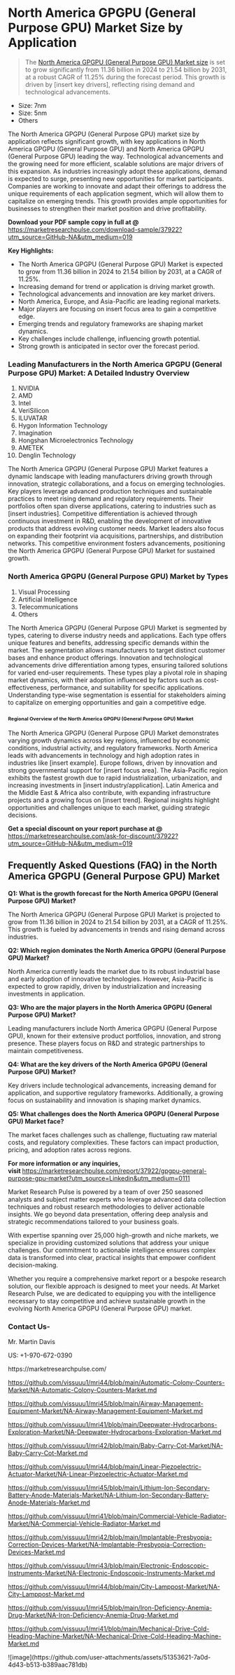<h1>North America GPGPU (General Purpose GPU) Market&nbsp;Size by Application</h1><blockquote><p>The <a href="https://marketresearchpulse.com/download-sample/37922?utm_source=GitHub-NA&amp;utm_medium=019">North America GPGPU (General Purpose GPU) Market size</a> is set to grow significantly from 11.36 billion in 2024 to 21.54 billion by 2031, at a robust CAGR of 11.25% during the forecast period. This growth is driven by [insert key drivers], reflecting rising demand and technological advancements.</p></blockquote><ul><li>Size: 7nm<li> Size: 5nm<li> Others</li></ul><p>The North America GPGPU (General Purpose GPU) market size by application reflects significant growth, with key applications in North America GPGPU (General Purpose GPU) and North America GPGPU (General Purpose GPU) leading the way. Technological advancements and the growing need for more efficient, scalable solutions are major drivers of this expansion. As industries increasingly adopt these applications, demand is expected to surge, presenting new opportunities for market participants. Companies are working to innovate and adapt their offerings to address the unique requirements of each application segment, which will allow them to capitalize on emerging trends. This growth provides ample opportunities for businesses to strengthen their market position and drive profitability.</p><p><strong>Download your PDF sample copy in full at @ </strong><a href="https://marketresearchpulse.com/download-sample/37922?utm_source=GitHub-NA&amp;utm_medium=019">https://marketresearchpulse.com/download-sample/37922?utm_source=GitHub-NA&amp;utm_medium=019</a></p><p><strong>Key Highlights: </strong></p><ul><li>The North America GPGPU (General Purpose GPU) Market is expected to grow from 11.36 billion in 2024 to 21.54 billion by 2031, at a CAGR of 11.25%.</li><li>Increasing demand for trend or application is driving market growth.</li><li>Technological advancements and innovation are key market drivers.</li><li>North America, Europe, and Asia-Pacific are leading regional markets.</li><li>Major players are focusing on insert focus area to gain a competitive edge.</li><li>Emerging trends and regulatory frameworks are shaping market dynamics.</li><li>Key challenges include challenge, influencing growth potential.</li><li>Strong growth is anticipated in sector over the forecast period.</li></ul><h3>Leading Manufacturers in the North America GPGPU (General Purpose GPU) Market: A Detailed Industry Overview</h3><ol><li>NVIDIA</li><li>AMD</li><li>Intel</li><li>VeriSilicon</li><li>ILUVATAR</li><li>Hygon Information Technology</li><li>Imagination</li><li>Hongshan Microelectronics Technology</li><li>AMETEK</li><li>Denglin Technology</li></ol><div class="flex max-w-full flex-col flex-grow"><div class="min-h-8 text-message flex w-full flex-col items-end gap-2 whitespace-normal break-words [.text-message+&amp;]:mt-5" dir="auto" data-message-author-role="assistant" data-message-id="fd8432e4-4910-450d-b182-61b7bfb0a01f" data-message-model-slug="gpt-4o"><div class="flex w-full flex-col gap-1 empty:hidden first:pt-[3px]"><div class="markdown prose w-full break-words dark:prose-invert light"><p>The North America GPGPU (General Purpose GPU) Market features a dynamic landscape with leading manufacturers driving growth through innovation, strategic collaborations, and a focus on emerging technologies. Key players leverage advanced production techniques and sustainable practices to meet rising demand and regulatory requirements. Their portfolios often span diverse applications, catering to industries such as [insert industries]. Competitive differentiation is achieved through continuous investment in R&amp;D, enabling the development of innovative products that address evolving customer needs. Market leaders also focus on expanding their footprint via acquisitions, partnerships, and distribution networks. This competitive environment fosters advancements, positioning the North America GPGPU (General Purpose GPU) Market for sustained growth.</p></div></div></div></div><h3>North America GPGPU (General Purpose GPU) Market by Types</h3><ol><li>Visual Processing<li> Artificial Intelligence<li> Telecommunications<li> Others</li></ol><div class="flex max-w-full flex-col flex-grow"><div class="min-h-8 text-message flex w-full flex-col items-end gap-2 whitespace-normal break-words [.text-message+&amp;]:mt-5" dir="auto" data-message-author-role="assistant" data-message-id="084470be-0bb7-4664-bddf-5156b4f41249" data-message-model-slug="gpt-4o-mini"><div class="flex w-full flex-col gap-1 empty:hidden first:pt-[3px]"><div class="markdown prose w-full break-words dark:prose-invert light"><p>The North America GPGPU (General Purpose GPU) Market is segmented by types, catering to diverse industry needs and applications. Each type offers unique features and benefits, addressing specific demands within the market. The segmentation allows manufacturers to target distinct customer bases and enhance product offerings. Innovation and technological advancements drive differentiation among types, ensuring tailored solutions for varied end-user requirements. These types play a pivotal role in shaping market dynamics, with their adoption influenced by factors such as cost-effectiveness, performance, and suitability for specific applications. Understanding type-wise segmentation is essential for stakeholders aiming to capitalize on emerging opportunities and gain a competitive edge.</p></div></div></div></div><h3><span style="font-size: 11px;">Regional Overview of the North America GPGPU (General Purpose GPU) Market</span></h3><div class="flex max-w-full flex-col flex-grow"><div class="min-h-8 text-message flex w-full flex-col items-end gap-2 whitespace-normal break-words [.text-message+&amp;]:mt-5" dir="auto" data-message-author-role="assistant" data-message-id="e9038762-ce64-4e30-91c9-9bd413514231" data-message-model-slug="gpt-4o-mini"><div class="flex w-full flex-col gap-1 empty:hidden first:pt-[3px]"><div class="markdown prose w-full break-words dark:prose-invert light"><p>The North America GPGPU (General Purpose GPU) Market demonstrates varying growth dynamics across key regions, influenced by economic conditions, industrial activity, and regulatory frameworks. North America leads with advancements in technology and high adoption rates in industries like [insert example]. Europe follows, driven by innovation and strong governmental support for [insert focus area]. The Asia-Pacific region exhibits the fastest growth due to rapid industrialization, urbanization, and increasing investments in [insert industry/application]. Latin America and the Middle East &amp; Africa also contribute, with expanding infrastructure projects and a growing focus on [insert trend]. Regional insights highlight opportunities and challenges unique to each market, guiding strategic decisions.</p></div></div></div></div><p><strong>Get a special discount on your report purchase at @ </strong><a href="https://marketresearchpulse.com/ask-for-discount/37922?utm_source=GitHub-NA&amp;utm_medium=019">https://marketresearchpulse.com/ask-for-discount/37922?utm_source=GitHub-NA&amp;utm_medium=019</a></p><h2>Frequently Asked Questions (FAQ) in the North America GPGPU (General Purpose GPU) Market</h2><p><strong>Q1: What is the growth forecast for the North America GPGPU (General Purpose GPU) Market?</strong></p><p>The North America GPGPU (General Purpose GPU) Market is projected to grow from 11.36 billion in 2024 to 21.54 billion by 2031, at a CAGR of 11.25%. This growth is fueled by advancements in trends and rising demand across industries.</p><p><strong>Q2: Which region dominates the North America GPGPU (General Purpose GPU) Market?</strong></p><p>North America currently leads the market due to its robust industrial base and early adoption of innovative technologies. However, Asia-Pacific is expected to grow rapidly, driven by industrialization and increasing investments in application.</p><p><strong>Q3: Who are the major players in the North America GPGPU (General Purpose GPU) Market?</strong></p><p>Leading manufacturers include North America GPGPU (General Purpose GPU), known for their extensive product portfolios, innovation, and strong presence. These players focus on R&amp;D and strategic partnerships to maintain competitiveness.</p><p><strong>Q4: What are the key drivers of the North America GPGPU (General Purpose GPU) Market?</strong></p><p>Key drivers include technological advancements, increasing demand for application, and supportive regulatory frameworks. Additionally, a growing focus on sustainability and innovation is shaping market dynamics.</p><p><strong>Q5: What challenges does the North America GPGPU (General Purpose GPU) Market face?</strong></p><p>The market faces challenges such as challenge, fluctuating raw material costs, and regulatory complexities. These factors can impact production, pricing, and adoption rates across regions.</p><p><strong>For more information or any inquiries, visit&nbsp;</strong><a href="https://marketresearchpulse.com/report/37922/gpgpu-general-purpose-gpu-market?utm_source=Linkedin&utm_medium=0111">https://marketresearchpulse.com/report/37922/gpgpu-general-purpose-gpu-market?utm_source=Linkedin&utm_medium=0111</a></p><p>Market Research Pulse is powered by a team of over 250 seasoned analysts and subject matter experts who leverage advanced data collection techniques and robust research methodologies to deliver actionable insights. We go beyond data presentation, offering deep analysis and strategic recommendations tailored to your business goals.</p><p>With expertise spanning over 25,000 high-growth and niche markets, we specialize in providing customized solutions that address your unique challenges. Our commitment to actionable intelligence ensures complex data is transformed into clear, practical insights that empower confident decision-making.</p><p>Whether you require a comprehensive market report or a bespoke research solution, our flexible approach is designed to meet your needs. At Market Research Pulse, we are dedicated to equipping you with the intelligence necessary to stay competitive and achieve sustainable growth in the evolving North America GPGPU (General Purpose GPU) market.</p><h3><strong>Contact Us-</strong></h3><p>Mr. Martin Davis</p><p>US: +1-970-672-0390</p><p>https://marketresearchpulse.com/</p><p><a href="https://github.com/vissuuu1/mri44/blob/main/Automatic-Colony-Counters-Market/NA-Automatic-Colony-Counters-Market.md">https://github.com/vissuuu1/mri44/blob/main/Automatic-Colony-Counters-Market/NA-Automatic-Colony-Counters-Market.md</a></p><p><a href="https://github.com/vissuuu1/mri45/blob/main/Airway-Management-Equipment-Market/NA-Airway-Management-Equipment-Market.md">https://github.com/vissuuu1/mri45/blob/main/Airway-Management-Equipment-Market/NA-Airway-Management-Equipment-Market.md</a></p><p><a href="https://github.com/vissuuu1/mri41/blob/main/Deepwater-Hydrocarbons-Exploration-Market/NA-Deepwater-Hydrocarbons-Exploration-Market.md">https://github.com/vissuuu1/mri41/blob/main/Deepwater-Hydrocarbons-Exploration-Market/NA-Deepwater-Hydrocarbons-Exploration-Market.md</a></p><p><a href="https://github.com/vissuuu1/mri42/blob/main/Baby-Carry-Cot-Market/NA-Baby-Carry-Cot-Market.md">https://github.com/vissuuu1/mri42/blob/main/Baby-Carry-Cot-Market/NA-Baby-Carry-Cot-Market.md</a></p><p><a href="https://github.com/vissuuu1/mri44/blob/main/Linear-Piezoelectric-Actuator-Market/NA-Linear-Piezoelectric-Actuator-Market.md">https://github.com/vissuuu1/mri44/blob/main/Linear-Piezoelectric-Actuator-Market/NA-Linear-Piezoelectric-Actuator-Market.md</a></p><p><a href="https://github.com/vissuuu1/mri45/blob/main/Lithium-Ion-Secondary-Battery-Anode-Materials-Market/NA-Lithium-Ion-Secondary-Battery-Anode-Materials-Market.md">https://github.com/vissuuu1/mri45/blob/main/Lithium-Ion-Secondary-Battery-Anode-Materials-Market/NA-Lithium-Ion-Secondary-Battery-Anode-Materials-Market.md</a></p><p><a href="https://github.com/vissuuu1/mri41/blob/main/Commercial-Vehicle-Radiator-Market/NA-Commercial-Vehicle-Radiator-Market.md">https://github.com/vissuuu1/mri41/blob/main/Commercial-Vehicle-Radiator-Market/NA-Commercial-Vehicle-Radiator-Market.md</a></p><p><a href="https://github.com/vissuuu1/mri42/blob/main/Implantable-Presbyopia-Correction-Devices-Market/NA-Implantable-Presbyopia-Correction-Devices-Market.md">https://github.com/vissuuu1/mri42/blob/main/Implantable-Presbyopia-Correction-Devices-Market/NA-Implantable-Presbyopia-Correction-Devices-Market.md</a></p><p><a href="https://github.com/vissuuu1/mri43/blob/main/Electronic-Endoscopic-Instruments-Market/NA-Electronic-Endoscopic-Instruments-Market.md">https://github.com/vissuuu1/mri43/blob/main/Electronic-Endoscopic-Instruments-Market/NA-Electronic-Endoscopic-Instruments-Market.md</a></p><p><a href="https://github.com/vissuuu1/mri44/blob/main/City-Lamppost-Market/NA-City-Lamppost-Market.md">https://github.com/vissuuu1/mri44/blob/main/City-Lamppost-Market/NA-City-Lamppost-Market.md</a></p><p><a href="https://github.com/vissuuu1/mri45/blob/main/Iron-Deficiency-Anemia-Drug-Market/NA-Iron-Deficiency-Anemia-Drug-Market.md">https://github.com/vissuuu1/mri45/blob/main/Iron-Deficiency-Anemia-Drug-Market/NA-Iron-Deficiency-Anemia-Drug-Market.md</a></p><p><a href="https://github.com/vissuuu1/mri41/blob/main/Mechanical-Drive-Cold-Heading-Machine-Market/NA-Mechanical-Drive-Cold-Heading-Machine-Market.md">https://github.com/vissuuu1/mri41/blob/main/Mechanical-Drive-Cold-Heading-Machine-Market/NA-Mechanical-Drive-Cold-Heading-Machine-Market.md</a></p>
![image](https://github.com/user-attachments/assets/51353621-7a0d-4d43-b513-b389aac781db)
